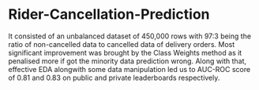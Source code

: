 # Rider-Cancellation-Prediction
It consisted of an unbalanced dataset of 450,000 rows with 97:3 being the ratio of non-cancelled data to cancelled data of delivery orders. Most significant improvement was brought by the Class Weights method as it penalised more if got the minority data prediction wrong. Along with that, effective EDA alongwith some data manipulation led us to AUC-ROC score of 0.81 and 0.83 on public and private leaderboards respectively.
